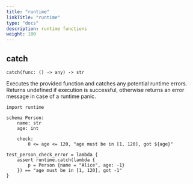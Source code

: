 ```yaml
---
title: "runtime"
linkTitle: "runtime"
type: "docs"
description: runtime functions
weight: 100
---
```


## catch

`catch(func: () -> any) -> str`

Executes the provided function and catches any potential runtime errors. Returns undefined if execution is successful, otherwise returns an error message in case of a runtime panic.

```python3
import runtime

schema Person:
    name: str
    age: int

    check:
        0 <= age <= 120, "age must be in [1, 120], got ${age}"

test_person_check_error = lambda {
    assert runtime.catch(lambda {
        p = Person {name = "Alice", age: -1}
    }) == "age must be in [1, 120], got -1"
}
```
